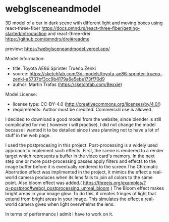 # webglsceneandmodel

3D model of a car in dark scene with different light and moving boxes using react-three-fiber https://docs.pmnd.rs/react-three-fiber/getting-started/introduction and react-three-drei https://github.com/pmndrs/drei#readme

preview: https://webglsceneandmodel.vercel.app/

Model Information:
* title:	Toyota AE86 Sprinter Trueno Zenki
* source:	https://sketchfab.com/3d-models/toyota-ae86-sprinter-trueno-zenki-a5737bf3cc9b4179a6e5ebe173ff70d9
* author:	Martin Trafas (https://sketchfab.com/Bexxie)

Model License:
* license type:	CC-BY-4.0 (http://creativecommons.org/licenses/by/4.0/)
* requirements:	Author must be credited. Commercial use is allowed.

I decided to download a good model from the website, since blender is still complicated for me ( however i will practise), 
I did not change the model because i wanted it to be detailed since i was planning not to have a lot of stuff in the web page. 



I used the postprocesing in this project. Post-processing is a widely used approach to implement such effects. First, the scene is rendered to a render target which represents a buffer in the video card's memory. In the next step one or more post-processing passes apply filters and effects to the image buffer before it is eventually rendered to the screen.The Chromatic Aberration effect was implimented in the project, it mimics the effect a real-world camera produces when its lens fails to join all colors to the same point. Also bloom effect was added.( https://threejs.org/examples/?q=postproc#webgl_postprocessing_unreal_bloom ) The Bloom effect makes bright areas in your image glow. To do this, it creates fringes of light that extend from bright areas in your image. This simulates the effect a real-world camera gives when light overwhelms the lens. 

In terms of perfermance I admit I have to work on it. 
